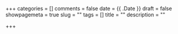 +++
categories = []
comments = false
date = {{ .Date }}
draft = false
showpagemeta = true
slug = ""
tags = []
title = ""
description = ""

+++